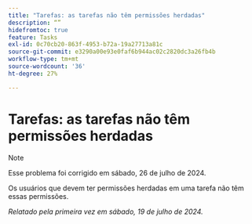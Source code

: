 ```yaml
---
title: "Tarefas: as tarefas não têm permissões herdadas"
description: “”
hidefromtoc: true
feature: Tasks
exl-id: 0c70cb20-863f-4953-b72a-19a27713a81c
source-git-commit: e3290a00e93e0faf6b944ac02c2820dc3a26fb4b
workflow-type: tm+mt
source-wordcount: '36'
ht-degree: 27%

---
```


# Tarefas: as tarefas não têm permissões herdadas

>[!NOTE]
>
>Esse problema foi corrigido em sábado, 26 de julho de 2024.

Os usuários que devem ter permissões herdadas em uma tarefa não têm essas permissões.

_Relatado pela primeira vez em sábado, 19 de julho de 2024._

